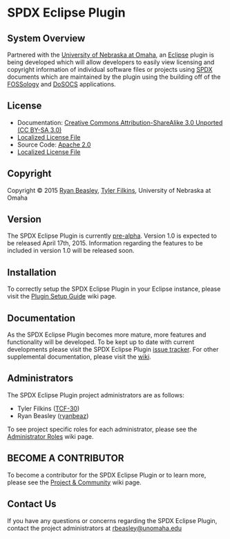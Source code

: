 SPDX Eclipse Plugin
===================

System Overview
---------------

Partnered with the [University of Nebraska at Omaha](http://www.unomaha.edu/), an [Eclipse](https://eclipse.org/home/index.php) plugin is being developed which will allow developers to easily view licensing and copyright information of individual software files or projects using [SPDX](https://spdx.org/) documents which are maintained by the plugin using the building off of the [FOSSology](http://www.fossology.org/projects/fossology) and [DoSOCS](https://github.com/socs-dev-env/DoSOCS) applications.

License
-------
 - Documentation: [Creative Commons Attribution-ShareAlike 3.0 Unported (CC BY-SA 3.0)](https://creativecommons.org/licenses/by-sa/3.0/)
  -  [Localized License File](https://github.com/TCF-30/SPDX_Eclipse_Plugin/blob/dev/DocumentationLicense)
 - Source Code: [Apache 2.0](http://www.apache.org/licenses/LICENSE-2.0)
  -  [Localized License File](https://github.com/TCF-30/SPDX_Eclipse_Plugin/blob/dev/SourceLicense)

Copyright
---------

Copyright © 2015 [Ryan Beasley](https://github.com/ryanbeaz), [Tyler Filkins](https://github.com/TCF-30), University of Nebraska at Omaha

Version
-------

The SPDX Eclipse Plugin is currently [pre-alpha](https://en.wikipedia.org/wiki/Software_release_life_cycle).  Version 1.0 is expected to be released April 17th, 2015.  Information regarding the features to be included in version 1.0 will be released soon.

Installation
-------------

To correctly setup the SPDX Eclipse Plugin in your Eclipse instance, please visit the [Plugin Setup Guide](https://github.com/TCF-30/SPDX_Eclipse_Plugin/wiki/Plugin-Setup-Guide) wiki page.

Documentation
-------------

As the SPDX Eclipse Plugin becomes more mature, more features and functionality will be developed. To be kept up to date with current developments please visit the SPDX Eclipse Plugin [issue tracker](https://github.com/TCF-30/SPDX_Eclipse_Plugin/issues).  For other supplemental documentation, please visit the  [wiki](https://github.com/TCF-30/SPDX_Eclipse_Plugin/wiki).

Administrators
------------

The SPDX Eclipse Plugin project administrators are as follows:

- Tyler Filkins ([TCF-30](https://github.com/TCF-30))
- Ryan Beasley ([ryanbeaz](https://github.com/ryanbeaz)) 

To see project specific roles for each administrator, please see the [Administrator Roles](https://github.com/TCF-30/SPDX_Eclipse_Plugin/wiki/Technical-Documentation/#administrator_roles) wiki page.

BECOME A CONTRIBUTOR
------------------

To become a contributor for the SPDX Eclipse Plugin or to learn more, please see the [Project & Community](https://github.com/TCF-30/SPDX_Eclipse_Plugin/wiki/Project-&-Community) wiki page.

Contact Us
------------------

If you have any questions or concerns regarding the SPDX Eclipse Plugin, contact the project administrators at rbeasley@unomaha.edu
